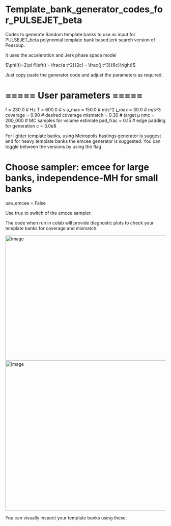 # Template_bank_generator_codes_for_PULSEJET_beta
Codes to generate Random template banks to use as input for PULSEJET_beta polynomial template bank based jerk search version of Peasoup. 

It uses the acceleration and Jerk phase space model 

$\phi(t)=2\pi f\left(t - \frac{a t^2}{2c} - \frac{j t^3}{6c}\right)$


Just copy paste the generator code and adjust the parameters as required.

# ===== User parameters =====
f        = 230.0      # Hz
T        = 600.0      # s
a_max    = 150.0      # m/s^2
j_max    = 30.0       # m/s^3
coverage = 0.90       # desired coverage
mismatch = 0.30       # target μ
nmc      = 200_000    # MC samples for volume estimate
pad_frac = 0.15       # edge padding for generation
c        = 3.0e8


For lighter template banks, using Metropolis hastings generator is suggest and for heavy template banks the emcee generator is suggested. You can toggle between the versions by using the flag 
# Choose sampler: emcee for large banks, independence-MH for small banks
use_emcee = False

Use true to switch of the emcee sampler. 

The code when run in colab will provide diagnostic plots to check your template banks for coverage and mismatch. 

<img width="523" height="393" alt="image" src="https://github.com/user-attachments/assets/4383df16-58cc-456d-b5c6-0119b54eba99" />

<img width="544" height="470" alt="image" src="https://github.com/user-attachments/assets/3a72e007-a1fd-44aa-b6f8-168300160e42" />

You can visually inspect your template banks using these. 
